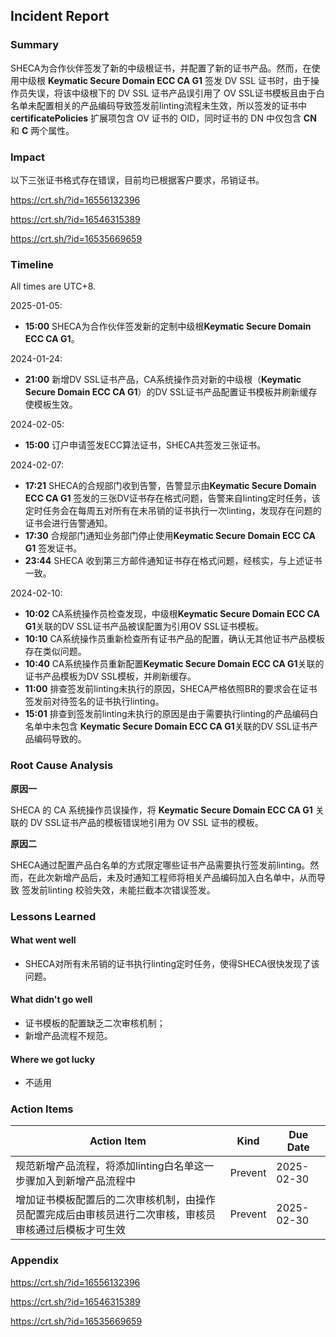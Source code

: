 ## Incident Report

### Summary

SHECA为合作伙伴签发了新的中级根证书，并配置了新的证书产品。然而，在使用中级根 **Keymatic Secure Domain ECC CA G1** 签发 DV SSL 证书时，由于操作员失误，将该中级根下的 DV SSL 证书产品误引用了 OV  SSL证书模板且由于白名单未配置相关的产品编码导致签发前linting流程未生效，所以签发的证书中 **certificatePolicies** 扩展项包含 OV 证书的 OID，同时证书的 DN 中仅包含 **CN** 和 **C** 两个属性。

### Impact

以下三张证书格式存在错误，目前均已根据客户要求，吊销证书。

https://crt.sh/?id=16556132396

https://crt.sh/?id=16546315389

https://crt.sh/?id=16535669659

### Timeline

All times are UTC+8.

2025-01-05:

- **15:00** SHECA为合作伙伴签发新的定制中级根**Keymatic Secure Domain ECC CA G1**。

2024-01-24:

- **21:00** 新增DV SSL证书产品，CA系统操作员对新的中级根（**Keymatic Secure Domain ECC CA G1**）的DV SSL证书产品配置证书模板并刷新缓存使模板生效。

2024-02-05:

- **15:00** 订户申请签发ECC算法证书，SHECA共签发三张证书。

2024-02-07:

- **17:21**  SHECA的合规部门收到告警，告警显示由**Keymatic Secure Domain ECC CA G1** 签发的三张DV证书存在格式问题，告警来自linting定时任务，该定时任务会在每周五对所有在未吊销的证书执行一次linting，发现存在问题的证书会进行告警通知。
- **17:30**  合规部门通知业务部门停止使用**Keymatic Secure Domain ECC CA G1** 签发证书。
- **23:44**  SHECA 收到第三方邮件通知证书存在格式问题，经核实，与上述证书一致。

2024-02-10:

- **10:02** CA系统操作员检查发现，中级根**Keymatic Secure Domain ECC CA G1**关联的DV SSL证书产品被误配置为引用OV SSL证书模板。
- **10:10** CA系统操作员重新检查所有证书产品的配置，确认无其他证书产品模板存在类似问题。
- **10:40** CA系统操作员重新配置**Keymatic Secure Domain ECC CA G1**关联的证书产品模板为DV  SSL模板，并刷新缓存。
- **11:00** 排查签发前linting未执行的原因，SHECA严格依照BR的要求会在证书签发前对待签名的证书执行linting。
- **15:01** 排查到签发前linting未执行的原因是由于需要执行linting的产品编码白名单中未包含 **Keymatic Secure Domain ECC CA G1**关联的DV SSL证书产品编码导致的。



### Root Cause Analysis

**原因一**

SHECA 的 CA 系统操作员误操作，将 **Keymatic Secure Domain ECC CA G1** 关联的 DV  SSL证书产品的模板错误地引用为 OV SSL 证书的模板。

**原因二**

SHECA通过配置产品白名单的方式限定哪些证书产品需要执行签发前linting。然而，在此次新增产品后，未及时通知工程师将相关产品编码加入白名单中，从而导致 签发前linting 校验失效，未能拦截本次错误签发。



### Lessons Learned

#### What went well

* SHECA对所有未吊销的证书执行linting定时任务，使得SHECA很快发现了该问题。

#### What didn't go well

* 证书模板的配置缺乏二次审核机制；
* 新增产品流程不规范。

#### Where we got lucky

* 不适用

### Action Items

| Action Item                                                  | Kind    | Due Date   |
| ------------------------------------------------------------ | ------- | ---------- |
| 规范新增产品流程，将添加linting白名单这一步骤加入到新增产品流程中 | Prevent | 2025-02-30 |
| 增加证书模板配置后的二次审核机制，由操作员配置完成后由审核员进行二次审核，审核员审核通过后模板才可生效 | Prevent | 2025-02-30 |

### Appendix

https://crt.sh/?id=16556132396

https://crt.sh/?id=16546315389

https://crt.sh/?id=16535669659
